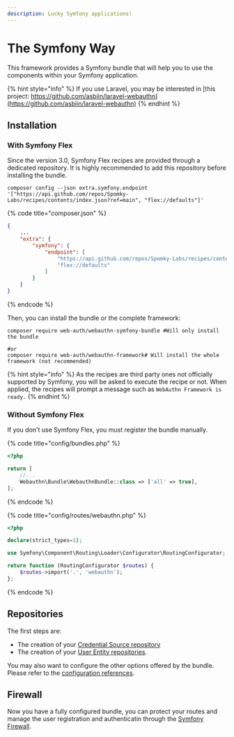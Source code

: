 ```yaml
---
description: Lucky Symfony applications!
---
```


# The Symfony Way

This framework provides a Symfony bundle that will help you to use the components within your Symfony application.

{% hint style="info" %}
If you use Laravel, you may be interested in [this project: https://github.com/asbiin/laravel-webauthn](https://github.com/asbiin/laravel-webauthn)
{% endhint %}

## Installation

### With Symfony Flex

Since the version 3.0, Symfony Flex recipes are provided through a dedicated repository. It is highly recommended to add this repository before installing the bundle.

```shell
composer config --json extra.symfony.endpoint '["https://api.github.com/repos/Spomky-Labs/recipes/contents/index.json?ref=main", "flex://defaults"]'
```

{% code title="composer.json" %}
```json
{
    ...
    "extra": {
        "symfony": {
            "endpoint": [
                "https://api.github.com/repos/Spomky-Labs/recipes/contents/index.json?ref=main",
                "flex://defaults"
            ]
        }
    }
}
```
{% endcode %}

Then, you can install the bundle or the complete framework:

```shell
composer require web-auth/webauthn-symfony-bundle #Will only install the bundle

#or
composer require web-auth/webauthn-framework# Will install the whole framework (not recommended)
```

{% hint style="info" %}
As the recipes are third party ones not officially supported by Symfony, you will be asked to execute the recipe or not. When applied, the recipes will prompt a message such as `WebAuthn Framework is ready.`
{% endhint %}

### Without Symfony Flex

If you don't use Symfony Flex, you must register the bundle manually.

{% code title="config/bundles.php" %}
```php
<?php

return [
    //...
    Webauthn\Bundle\WebauthnBundle::class => ['all' => true],
];
```
{% endcode %}

{% code title="config/routes/webauthn.php" %}
```php
<?php

declare(strict_types=1);

use Symfony\Component\Routing\Loader\Configurator\RoutingConfigurator;

return function (RoutingConfigurator $routes) {
    $routes->import('.', 'webauthn');
};
```
{% endcode %}

## Repositories

The first steps are:

* The creation of your [Credential Source repository](entities-with-doctrine.md)
* The creation of your [User Entity repositories](entities-with-doctrine-1.md).

You may also want to configure the other options offered by the bundle. Please refer to the [configuration references](configuration-references.md).

## Firewall

Now you have a fully configured bundle, you can protect your routes and manage the user registration and authenticatin through the [Symfony Firewall](firewall.md).
